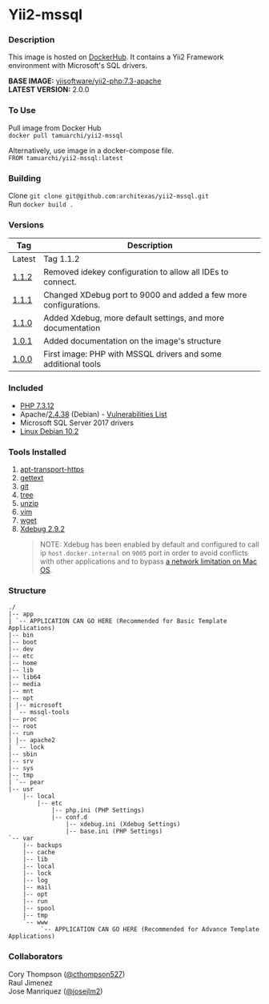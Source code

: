 # Yii2-mssql

### Description

This image is hosted on [DockerHub](https://hub.docker.com/r/tamuarchi/yii2-mssql/). It contains a Yii2 Framework
environment with Microsoft's SQL drivers.

**BASE IMAGE:** [yiisoftware/yii2-php:7.3-apache](https://github.com/yiisoft/yii2-docker)  
**LATEST VERSION:** 2.0.0

### To Use

Pull image from Docker Hub  
`docker pull tamuarchi/yii2-mssql`

Alternatively, use image in a docker-compose file.  
`FROM tamuarchi/yii2-mssql:latest`

### Building

Clone `git clone git@github.com:architexas/yii2-mssql.git`  
Run `docker build .`

### Versions

| Tag                                                                  | Description                                                      |
| -------------------------------------------------------------------- | ---------------------------------------------------------------- |
| Latest                                                               | Tag 1.1.2                                                        |
| [1.1.2](https://github.com/architexas/yii2-mssql/releases/tag/1.1.2) | Removed idekey configuration to allow all IDEs to connect.       |
| [1.1.1](https://github.com/architexas/yii2-mssql/releases/tag/1.1.1) | Changed XDebug port to 9000 and added a few more configurations. |
| [1.1.0](https://github.com/architexas/yii2-mssql/releases/tag/1.1.0) | Added Xdebug, more default settings, and more documentation      |
| [1.0.1](https://github.com/architexas/yii2-mssql/releases/tag/1.0.1) | Added documentation on the image's structure                     |
| [1.0.0](https://github.com/architexas/yii2-mssql/releases/tag/1.0.0) | First image: PHP with MSSQL drivers and some additional tools    |

### Included

- [PHP 7.3.12](https://www.php.net/ChangeLog-7.php#7.3.12)
- Apache/[2.4.38](http://www.apache.org/dist/httpd/CHANGES_2.4.38) (Debian) - [Vulnerabilities List](https://httpd.apache.org/security/vulnerabilities_24.html)
- Microsoft SQL Server 2017 drivers
- [Linux Debian 10.2](https://www.debian.org/News/2019/20191116)

### Tools Installed

1. [apt-transport-https](http://manpages.ubuntu.com/manpages/bionic/man1/apt-transport-https.1.html)
2. [gettext](http://manpages.ubuntu.com/manpages/xenial/en/man1/gettext.1.html)
3. [git](http://manpages.ubuntu.com/manpages/xenial/en/man1/git.1.html)
4. [tree](http://manpages.ubuntu.com/manpages/xenial/en/man1/tree.1.html)
5. [unzip](http://manpages.ubuntu.com/manpages/xenial/en/man1/unzip.1.html)
6. [vim](http://manpages.ubuntu.com/manpages/xenial/en/man1/vim.1.html)
7. [wget](http://manpages.ubuntu.com/manpages/xenial/en/man1/wget.1.html)
8. [Xdebug 2.9.2](https://xdebug.org/docs/install)
    > NOTE: Xdebug has been enabled by default and configured to call ip `host.docker.internal` on `9005` port in order
    to avoid conflicts with other applications and to bypass [a network limitation on Mac OS](https://docs.docker.com/docker-for-mac/networking/#port-mapping).     

### Structure

```
./
|-- app
| `-- APPLICATION CAN GO HERE (Recommended for Basic Template Applications)
|-- bin
|-- boot
|-- dev
|-- etc
|-- home
|-- lib
|-- lib64
|-- media
|-- mnt
|-- opt
| |-- microsoft
| `-- mssql-tools
|-- proc
|-- root
|-- run
| |-- apache2
| `-- lock
|-- sbin
|-- srv
|-- sys
|-- tmp
| `-- pear
|-- usr
    |-- local
        |-- etc
            |-- php.ini (PHP Settings)
            |-- conf.d
                |-- xdebug.ini (Xdebug Settings)
                |-- base.ini (PHP Settings)
`-- var
    |-- backups
    |-- cache
    |-- lib
    |-- local
    |-- lock
    |-- log
    |-- mail
    |-- opt
    |-- run
    |-- spool
    |-- tmp
    `-- www
         `-- APPLICATION CAN GO HERE (Recommended for Advance Template Applications)
```

### Collaborators

Cory Thompson ([@cthompson527](https://github.com/cthompson527))  
Raul Jimenez  
Jose Manriquez ([@josejlm2](https://github.com/josejlm2))
